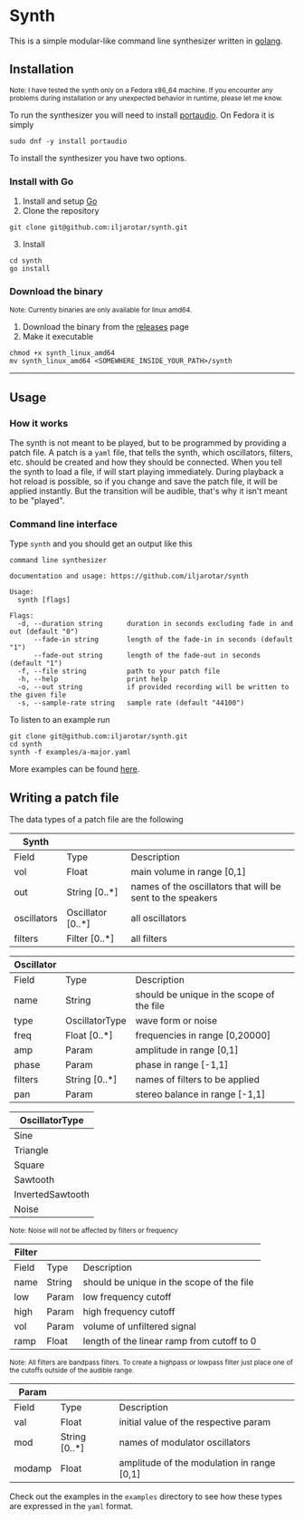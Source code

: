 # Synth

This is a simple modular-like command line synthesizer written in [golang](https://go.dev/).

## Installation

<small>Note: I have tested the synth only on a Fedora x86_64 machine. If you encounter any problems during installation or any unexpected behavior in runtime, please let me know.</small>

To run the synthesizer you will need to install [portaudio](http://portaudio.com/docs/v19-doxydocs/tutorial_start.html). On Fedora it is simply

```
sudo dnf -y install portaudio
```

To install the synthesizer you have two options.

### Install with Go

1. Install and setup [Go](https://go.dev/doc/install)
2. Clone the repository

```
git clone git@github.com:iljarotar/synth.git
```

3. Install

```
cd synth
go install
```

### Download the binary

<small>Note: Currently binaries are only available for linux amd64.</small>

1. Download the binary from the [releases](https://github.com/iljarotar/synth/releases) page
2. Make it executable

```
chmod +x synth_linux_amd64
mv synth_linux_amd64 <SOMEWHERE_INSIDE_YOUR_PATH>/synth
```

---

## Usage

### How it works

The synth is not meant to be played, but to be programmed by providing a patch file. A patch is a `yaml` file, that tells the synth, which oscillators, filters, etc. should be created and how they should be connected. When you tell the synth to load a file, if will start playing immediately. During playback a hot reload is possible, so if you change and save the patch file, it will be applied instantly. But the transition will be audible, that's why it isn't meant to be "played".

### Command line interface

Type `synth` and you should get an output like this

```
command line synthesizer

documentation and usage: https://github.com/iljarotar/synth

Usage:
  synth [flags]

Flags:
  -d, --duration string      duration in seconds excluding fade in and out (default "0")
      --fade-in string       length of the fade-in in seconds (default "1")
      --fade-out string      length of the fade-out in seconds (default "1")
  -f, --file string          path to your patch file
  -h, --help                 print help
  -o, --out string           if provided recording will be written to the given file
  -s, --sample-rate string   sample rate (default "44100")
```

To listen to an example run

```
git clone git@github.com:iljarotar/synth.git
cd synth
synth -f examples/a-major.yaml
```

More examples can be found [here](https://github.com/iljarotar/synth-patches).

## Writing a patch file

The data types of a patch file are the following

| Synth       |                   |                                                            |
| ----------- | ----------------- | ---------------------------------------------------------- |
| Field       | Type              | Description                                                |
| vol         | Float             | main volume in range [0,1]                                 |
| out         | String [0..*]     | names of the oscillators that will be sent to the speakers |
| oscillators | Oscillator [0..*] | all oscillators                                            |
| filters     | Filter [0..*]     | all filters                                                |

| Oscillator |                |                                           |
| ---------- | -------------- | ----------------------------------------- |
| Field      | Type           | Description                               |
| name       | String         | should be unique in the scope of the file |
| type       | OscillatorType | wave form or noise                        |
| freq       | Float [0..*]   | frequencies in range [0,20000]            |
| amp        | Param          | amplitude in range [0,1]                  |
| phase      | Param          | phase in range [-1,1]                     |
| filters    | String [0..*]  | names of filters to be applied            |
| pan        | Param          | stereo balance in range [-1,1]            |

| OscillatorType   |
| ---------------- |
| Sine             |
| Triangle         |
| Square           |
| Sawtooth         |
| InvertedSawtooth |
| Noise            |

<small>Note: Noise will not be affected by filters or frequency</small>

| Filter |        |                                            |
| ------ | ------ | ------------------------------------------ |
| Field  | Type   | Description                                |
| name   | String | should be unique in the scope of the file  |
| low    | Param  | low frequency cutoff                       |
| high   | Param  | high frequency cutoff                      |
| vol    | Param  | volume of unfiltered signal                |
| ramp   | Float  | length of the linear ramp from cutoff to 0 |

<small>Note: All filters are bandpass filters. To create a highpass or lowpass filter just place one of the cutoffs outside of the audible range.</small>

| Param  |               |                                            |
| ------ | ------------- | ------------------------------------------ |
| Field  | Type          | Description                                |
| val    | Float         | initial value of the respective param      |
| mod    | String [0..*] | names of modulator oscillators             |
| modamp | Float         | amplitude of the modulation in range [0,1] |

Check out the examples in the `examples` directory to see how these types are expressed in the `yaml` format.
